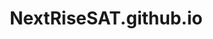 # NextRiseSAT.github.io
<!DOCTYPE html>
<html lang="en">
<head>
    <meta charset="UTF-8">
    <meta name="viewport" content="width=device-width, initial-scale=1.0">
    <title>Elite SAT Tutoring - Boost Your Score Today</title>
    <style>
        * {
            margin: 0;
            padding: 0;
            box-sizing: border-box;
        }

        body {
            font-family: 'Segoe UI', Tahoma, Geneva, Verdana, sans-serif;
            line-height: 1.6;
            color: #333;
            background: linear-gradient(135deg, #667eea 0%, #764ba2 100%);
            min-height: 100vh;
        }

        .container {
            max-width: 1200px;
            margin: 0 auto;
            padding: 0 20px;
        }

        /* Navigation */
        nav {
            background: rgba(255, 255, 255, 0.95);
            backdrop-filter: blur(10px);
            position: fixed;
            top: 0;
            width: 100%;
            z-index: 1000;
            box-shadow: 0 2px 20px rgba(0, 0, 0, 0.1);
        }

        nav .container {
            display: flex;
            justify-content: space-between;
            align-items: center;
            padding: 1rem 20px;
        }

        .logo {
            font-size: 1.8rem;
            font-weight: bold;
            color: #667eea;
            text-decoration: none;
        }

        .nav-links {
            display: flex;
            list-style: none;
            gap: 2rem;
        }

        .nav-links a {
            text-decoration: none;
            color: #333;
            font-weight: 500;
            transition: color 0.3s ease;
            cursor: pointer;
            padding: 0.5rem 1rem;
            border-radius: 5px;
        }

        .nav-links a:hover,
        .nav-links a.active {
            color: #667eea;
            background: rgba(102, 126, 234, 0.1);
        }

        /* Page Sections */
        .page {
            display: none;
            padding: 120px 0 80px;
            min-height: 100vh;
        }

        .page.active {
            display: block;
        }

        .page-content {
            background: rgba(255, 255, 255, 0.95);
            border-radius: 20px;
            padding: 3rem;
            margin-bottom: 2rem;
            box-shadow: 0 15px 35px rgba(0, 0, 0, 0.1);
            backdrop-filter: blur(10px);
        }

        /* Home Page */
        .hero {
            text-align: center;
            margin-bottom: 3rem;
        }

        .hero h1 {
            font-size: 3.5rem;
            color: #333;
            margin-bottom: 1rem;
            background: linear-gradient(135deg, #667eea, #764ba2);
            -webkit-background-clip: text;
            -webkit-text-fill-color: transparent;
            background-clip: text;
        }

        .hero p {
            font-size: 1.3rem;
            color: #666;
            margin-bottom: 2rem;
        }

        .cta-button {
            display: inline-block;
            background: linear-gradient(135deg, #667eea, #764ba2);
            color: white;
            padding: 1rem 2rem;
            text-decoration: none;
            border-radius: 50px;
            font-weight: bold;
            transition: transform 0.3s ease, box-shadow 0.3s ease;
            box-shadow: 0 5px 15px rgba(102, 126, 234, 0.4);
        }

        .cta-button:hover {
            transform: translateY(-2px);
            box-shadow: 0 8px 25px rgba(102, 126, 234, 0.6);
        }

        .features {
            display: grid;
            grid-template-columns: repeat(auto-fit, minmax(300px, 1fr));
            gap: 2rem;
            margin-top: 3rem;
        }

        .feature {
            text-align: center;
            padding: 2rem;
            background: rgba(255, 255, 255, 0.5);
            border-radius: 15px;
            transition: transform 0.3s ease;
        }

        .feature:hover {
            transform: translateY(-5px);
        }

        .feature-icon {
            font-size: 3rem;
            margin-bottom: 1rem;
            color: #667eea;
        }

        /* About Page */
        .about-content {
            text-align: left;
        }

        .score-highlight {
            background: linear-gradient(135deg, #667eea, #764ba2);
            color: white;
            padding: 0.5rem 1rem;
            border-radius: 10px;
            display: inline-block;
            margin: 1rem 0;
            font-weight: bold;
        }

        /* Services Page */
        .service-cards {
            display: grid;
            grid-template-columns: repeat(auto-fit, minmax(350px, 1fr));
            gap: 2rem;
            margin-top: 2rem;
        }

        .service-card {
            background: rgba(255, 255, 255, 0.8);
            border-radius: 15px;
            padding: 2rem;
            text-align: center;
            box-shadow: 0 5px 15px rgba(0, 0, 0, 0.1);
            transition: transform 0.3s ease, box-shadow 0.3s ease;
        }

        .service-card:hover {
            transform: translateY(-5px);
            box-shadow: 0 10px 30px rgba(0, 0, 0, 0.15);
        }

        .price {
            font-size: 2rem;
            color: #667eea;
            font-weight: bold;
            margin: 1rem 0;
        }

        .popular {
            position: relative;
            border: 3px solid #667eea;
        }

        .popular::before {
            content: "Most Popular";
            position: absolute;
            top: -15px;
            left: 50%;
            transform: translateX(-50%);
            background: #667eea;
            color: white;
            padding: 0.5rem 1rem;
            border-radius: 20px;
            font-size: 0.9rem;
        }

        /* Testimonials Page */
        .testimonial {
            background: rgba(255, 255, 255, 0.8);
            padding: 2rem;
            border-radius: 15px;
            margin-bottom: 2rem;
            box-shadow: 0 5px 15px rgba(0, 0, 0, 0.1);
        }

        .testimonial-text {
            font-style: italic;
            font-size: 1.1rem;
            margin-bottom: 1rem;
            color: #555;
        }

        .testimonial-author {
            font-weight: bold;
            color: #667eea;
        }

        .stars {
            color: #ffd700;
            font-size: 1.2rem;
            margin-bottom: 1rem;
        }

        /* Contact Page */
        .contact-content {
            display: grid;
            grid-template-columns: 1fr 1fr;
            gap: 3rem;
        }

        .contact-form {
            background: rgba(255, 255, 255, 0.8);
            padding: 2rem;
            border-radius: 15px;
        }

        .form-group {
            margin-bottom: 1.5rem;
        }

        .form-group label {
            display: block;
            margin-bottom: 0.5rem;
            font-weight: bold;
            color: #333;
        }

        .form-group input,
        .form-group textarea {
            width: 100%;
            padding: 0.8rem;
            border: 2px solid #ddd;
            border-radius: 8px;
            font-size: 1rem;
            transition: border-color 0.3s ease;
        }

        .form-group input:focus,
        .form-group textarea:focus {
            outline: none;
            border-color: #667eea;
        }

        .contact-info {
            display: flex;
            flex-direction: column;
            gap: 1.5rem;
        }

        .contact-item {
            display: flex;
            align-items: center;
            gap: 1rem;
            padding: 1rem;
            background: rgba(255, 255, 255, 0.8);
            border-radius: 10px;
        }

        .contact-icon {
            font-size: 1.5rem;
            color: #667eea;
        }

        /* Mobile Responsiveness */
        @media (max-width: 768px) {
            .nav-links {
                flex-direction: column;
                gap: 0.5rem;
            }

            .hero h1 {
                font-size: 2.5rem;
            }

            .about-content,
            .contact-content {
                text-align: left;
            }

            .contact-content {
                grid-template-columns: 1fr;
            }

            .page-content {
                padding: 2rem;
            }
        }

        /* Animations */
        @keyframes fadeIn {
            from {
                opacity: 0;
                transform: translateY(30px);
            }
            to {
                opacity: 1;
                transform: translateY(0);
            }
        }

        .page.active .page-content {
            animation: fadeIn 0.6s ease-out;
        }
    </style>
</head>
<body>
    <!-- Navigation -->
    <nav>
        <div class="container">
            <a href="#" class="logo">Elite SAT Tutoring</a>
            <ul class="nav-links">
                <li><a href="#" onclick="showPage('home')">Home</a></li>
                <li><a href="#" onclick="showPage('about')">About</a></li>
                <li><a href="#" onclick="showPage('services')">Services & Pricing</a></li>
                <li><a href="#" onclick="showPage('testimonials')">Testimonials</a></li>
                <li><a href="#" onclick="showPage('contact')">Contact</a></li>
            </ul>
        </div>
    </nav>

    <!-- Home Page -->
    <div id="home" class="page active">
        <div class="container">
            <div class="page-content">
                <div class="hero">
                    <h1>Boost Your SAT Score</h1>
                    <p>Personalized tutoring that gets results. Join hundreds of students who've improved their scores by 200+ points.</p>
                    <a href="#" class="cta-button" onclick="showPage('contact')">Get Started Today</a>
                </div>

                <div class="features">
                    <div class="feature">
                        <div class="feature-icon">📚</div>
                        <h3>Personalized Learning</h3>
                        <p>Every session is tailored to your unique strengths and weaknesses. We focus on what you need most.</p>
                    </div>
                    <div class="feature">
                        <div class="feature-icon">📈</div>
                        <h3>Proven Results</h3>
                        <p>Our students see an average score increase of 250+ points with our targeted approach.</p>
                    </div>
                    <div class="feature">
                        <div class="feature-icon">👥</div>
                        <h3>Small Group Learning</h3>
                        <p>Groups of 4-5 students create the perfect balance of personal attention and peer motivation.</p>
                    </div>
                </div>
            </div>
        </div>
    </div>

    <!-- About Page -->
    <div id="about" class="page">
        <div class="container">
            <div class="page-content">
                <h2>About Your Tutor</h2>
                <div class="score-highlight">SAT Score: 1510/1600</div>
                <p>Hi! I'm [Your Name], and I'm passionate about helping students achieve their SAT goals. With my 1500+ SAT score and proven tutoring methods, I've helped over 150 students reach their target scores.</p>
                
                <h3 style="margin-top: 2rem; color: #667eea;">My Qualifications:</h3>
                <ul style="margin-top: 1rem; line-height: 1.8;">
                    <li>SAT Score: 1510/1600 (Math: 780, Reading & Writing: 730)</li>
                    <li>Extensive SAT tutoring experience</li>
                    <li>Helped 150+ students improve their scores by an average of 250+ points</li>
                    <li>Specialized in group learning dynamics and peer motivation</li>
                </ul>

                <h3 style="margin-top: 2rem; color: #667eea;">Why Choose Me?</h3>
                <p style="margin-top: 1rem;">I understand the SAT inside and out. I've not only excelled on the test myself but have spent years perfecting my teaching methods. I believe every student can succeed with the right approach, and I'm here to help you find yours.</p>
            </div>
        </div>
    </div>

    <!-- Services & Pricing Page -->
    <div id="services" class="page">
        <div class="container">
            <div class="page-content">
                <h2>Services & Pricing</h2>
                <p style="text-align: center; font-size: 1.1rem; color: #666; margin-bottom: 2rem;">Choose the package that works best for you. All sessions include personalized materials and practice tests.</p>
                
                <div class="service-cards">
                    <div class="service-card popular">
                        <h3>Group SAT Prep Course</h3>
                        <div class="price">$20/hour</div>
                        <p style="color: #667eea; font-weight: bold;">8-Week Program</p>
                        <ul style="text-align: left; margin: 1.5rem 0;">
                            <li>Small groups of 4-5 students maximum</li>
                            <li>16 total sessions (2 sessions per week)</li>
                            <li>Each session: 1 hour 15 minutes</li>
                            <li>Complete diagnostic assessment</li>
                            <li>Custom study materials for each student</li>
                            <li>Progress tracking and regular updates</li>
                            <li>Peer learning and motivation</li>
                        </ul>
                        
                        <div style="background: rgba(102, 126, 234, 0.1); padding: 1rem; border-radius: 10px; margin: 1rem 0;">
                            <h4 style="color: #667eea; margin-bottom: 0.5rem;">Session Times:</h4>
                            <p style="font-size: 0.9rem; margin: 0.25rem 0;"><strong>Tuesday & Thursday:</strong> 7:00 PM - 8:15 PM</p>
                            <p style="font-size: 0.9rem; margin: 0.25rem 0;"><strong>Saturday & Sunday:</strong> 9:00 AM - 10:15 AM</p>
                        </div>
                        
                        <div style="background: rgba(255, 255, 255, 0.8); padding: 1rem; border-radius: 10px; margin: 1rem 0;">
                            <h4 style="color: #667eea; margin-bottom: 0.5rem;">Total Investment:</h4>
                            <p style="font-size: 1.1rem; font-weight: bold;">$400 for complete 8-week program</p>
                            <p style="font-size: 0.9rem; color: #666;">(16 sessions × 1.25 hours × $20/hour)</p>
                        </div>
                        
                        <a href="#" class="cta-button" onclick="showPage('contact')">Join Next Group</a>
                    </div>
                </div>

                <div style="text-align: center; margin-top: 3rem; padding: 2rem; background: rgba(255, 255, 255, 0.8); border-radius: 15px;">
                    <h3 style="color: #667eea;">Money-Back Guarantee</h3>
                    <p>If you don't see at least a 100-point improvement after 10 hours of tutoring, get your money back. No questions asked.</p>
                </div>
            </div>
        </div>
    </div>

    <!-- Testimonials Page -->
    <div id="testimonials" class="page">
        <div class="container">
            <div class="page-content">
                <h2>What Students Say</h2>
                <p style="text-align: center; font-size: 1.1rem; color: #666; margin-bottom: 2rem;">Don't just take our word for it. Here's what real students have to say about their experience.</p>
                
                <div class="testimonial">
                    <div class="stars">⭐⭐⭐⭐⭐</div>
                    <div class="testimonial-text">"I went from 1200 to 1480 in just 8 weeks! The personalized approach really made the difference. Every session was focused on exactly what I needed to improve."</div>
                    <div class="testimonial-author">- Sarah M., Senior at Westfield High</div>
                </div>

                <div class="testimonial">
                    <div class="stars">⭐⭐⭐⭐⭐</div>
                    <div class="testimonial-text">"The math section was my biggest weakness, but after working together, I scored an 800! The strategies and practice problems were exactly what I needed."</div>
                    <div class="testimonial-author">- David L., Junior at Lincoln Academy</div>
                </div>

                <div class="testimonial">
                    <div class="stars">⭐⭐⭐⭐⭐</div>
                    <div class="testimonial-text">"Not only did my score improve by 300 points, but I actually felt confident going into the test. The practice tests and feedback were incredibly helpful."</div>
                    <div class="testimonial-author">- Emma R., Senior at Roosevelt High</div>
                </div>

                <div class="testimonial">
                    <div class="stars">⭐⭐⭐⭐⭐</div>
                    <div class="testimonial-text">"Flexible scheduling was perfect for my busy schedule. Online sessions worked great, and I got into my dream school thanks to my improved SAT score!"</div>
                    <div class="testimonial-author">- Michael K., Senior at Central High</div>
                </div>

                <div style="text-align: center; margin-top: 3rem; padding: 2rem; background: rgba(255, 255, 255, 0.8); border-radius: 15px;">
                    <h3 style="color: #667eea;">Ready to Join Them?</h3>
                    <p style="margin-bottom: 1.5rem;">Start your journey to a higher SAT score today!</p>
                    <a href="#" class="cta-button" onclick="showPage('contact')">Get Started Now</a>
                </div>
            </div>
        </div>
    </div>

    <!-- Contact Page -->
    <div id="contact" class="page">
        <div class="container">
            <div class="page-content">
                <h2>Get In Touch</h2>
                <p style="text-align: center; font-size: 1.1rem; color: #666; margin-bottom: 2rem;">Ready to boost your SAT score? Let's discuss your goals and create a personalized plan.</p>
                
                <div class="contact-content">
                    <div class="contact-form">
                        <h3 style="margin-bottom: 1.5rem; color: #667eea;">Send Me a Message</h3>
                        <form>
                            <div class="form-group">
                                <label for="name">Full Name</label>
                                <input type="text" id="name" name="name" required>
                            </div>
                            <div class="form-group">
                                <label for="email">Email Address</label>
                                <input type="email" id="email" name="email" required>
                            </div>
                            <div class="form-group">
                                <label for="phone">Phone Number</label>
                                <input type="tel" id="phone" name="phone">
                            </div>
                            <div class="form-group">
                                <label for="current-score">Current SAT Score (if known)</label>
                                <input type="text" id="current-score" name="current-score">
                            </div>
                            <div class="form-group">
                                <label for="target-score">Target SAT Score</label>
                                <input type="text" id="target-score" name="target-score">
                            </div>
                            <div class="form-group">
                                <label for="message">Tell me about your goals and timeline</label>
                                <textarea id="message" name="message" rows="4" required></textarea>
                            </div>
                            <button type="submit" class="cta-button">Send Message</button>
                        </form>
                    </div>

                    <div class="contact-info">
                        <div class="contact-item">
                            <div class="contact-icon">📧</div>
                            <div>
                                <h4>Email</h4>
                                <p>nextrisesatprep@mail.com</p>
                            </div>
                        </div>
                        <div class="contact-item">
                            <div class="contact-icon">📱</div>
                            <div>
                                <h4>Phone</h4>
                                <p>(469) 740-6196</p>
                            </div>
                        </div>
                        <div class="contact-item">
                            <div class="contact-icon">🌐</div>
                            <div>
                                <h4>Location</h4>
                                <p>Online Group Sessions</p>
                            </div>
                        </div>
                        <div class="contact-item">
                            <div class="contact-icon">📅</div>
                            <div>
                                <h4>Session Schedule</h4>
                                <p>Tue/Thu 7-8:15pm, Sat/Sun 9-10:15am</p>
                            </div>
                        </div>
                        <div class="contact-item">
                            <div class="contact-icon">⏰</div>
                            <div>
                                <h4>Response Time</h4>
                                <p>Within 24 hours</p>
                            </div>
                        </div>

                        <div style="margin-top: 2rem; padding: 1.5rem; background: rgba(102, 126, 234, 0.1); border-radius: 10px;">
                            <h4 style="color: #667eea; margin-bottom: 1rem;">Quick Start</h4>
                            <p>Ready to begin? I offer a FREE 15-minute consultation to discuss your goals and answer any questions.</p>
                        </div>
                    </div>
                </div>
            </div>
        </div>
    </div>

    <script>
        function showPage(pageId) {
            // Hide all pages
            const pages = document.querySelectorAll('.page');
            pages.forEach(page => page.classList.remove('active'));
            
            // Show selected page
            document.getElementById(pageId).classList.add('active');
            
            // Update navigation active state
            const navLinks = document.querySelectorAll('.nav-links a');
            navLinks.forEach(link => link.classList.remove('active'));
            event.target.classList.add('active');
            
            // Scroll to top
            window.scrollTo({ top: 0, behavior: 'smooth' });
        }

        // Set initial active nav item
        document.addEventListener('DOMContentLoaded', function() {
            document.querySelector('.nav-links a').classList.add('active');
        });

        // Form submission handler
        document.querySelector('form').addEventListener('submit', function(e) {
            e.preventDefault();
            alert('Thank you for your message! I\'ll get back to you within 24 hours.');
            this.reset();
        });
    </script>
</body>
</html>
